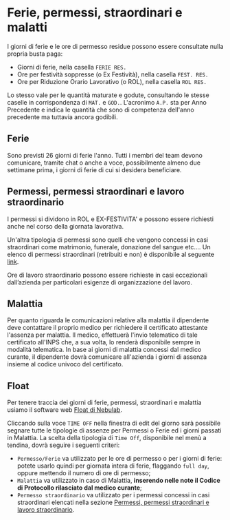 # Ferie, permessi, straordinari e malatti

I giorni di ferie e le ore di permesso residue possono essere consultate nulla propria busta paga:

* Giorni di ferie, nella casella `FERIE RES.`
* Ore per festività soppresse (o Ex Festività), nella casella `FEST. RES.`
* Ore per Riduzione Orario Lavorativo (o ROL), nella casella `ROL RES.`

Lo stesso vale per le quantità maturate e godute, consultando le stesse caselle in corrispondenza di
`MAT.` e `GOD.`. L'acronimo `A.P.` sta per Anno Precedente e indica le quantità che sono di 
competenza dell'anno precedente ma tuttavia ancora godibili.

## Ferie

Sono previsti 26 giorni di ferie l'anno. Tutti i membri del team devono comunicare, tramite chat o 
anche a voce, possibilmente almeno due settimane prima, i giorni di ferie di cui si desidera
beneficiare.

## Permessi, permessi straordinari e lavoro straordinario

I permessi si dividono in ROL e EX-FESTIVITA' e possono essere richiesti anche nel corso della 
giornata lavorativa.

Un'altra tipologia di permessi sono quelli che vengono concessi in casi straordinari come 
matrimonio, funerale, donazione del sangue etc…. Un elenco di permessi straordinari (retribuiti e 
non) è disponibile al 
seguente [link](http://www.fpcgil.it/flex/cm/pages/ServeBLOB.php/L/IT/IDPagina/7737).

Ore di lavoro straordinario possono essere richieste in casi eccezionali dall’azienda per 
particolari esigenze di organizzazione del lavoro.

## Malattia

Per quanto riguarda le comunicazioni relative alla malattia il dipendente deve contattare il proprio 
medico per richiedere il certificato attestante l'assenza per malattia. Il medico, effettuerà 
l'invio telematico di tale certificato all'INPS che, a sua volta, lo renderà disponibile sempre in 
modalità telematica. In base ai giorni di malattia concessi dal medico curante, il dipendente dovrà 
comunicare all'azienda i giorni di assenza insieme al codice univoco del certificato.

## Float

Per tenere traccia dei giorni di ferie, permessi, straordinari e malattia usiamo il software web 
[Float di Nebulab](http://nebulab.float.com/).

Cliccando sulla voce `TIME OFF` nella finestra di edit del giorno sarà possibile segnare tutte le 
tipologie di assenze per Permessi o Ferie ed i giorni passati in Malattia. La scelta della 
tipologia di `Time Off`, disponibile nel menù a tendina, dovrà seguire i seguenti criteri:

* `Permesso/Ferie` va utilizzato per le ore di permesso o per i giorni di ferie: potete usarlo 
  quindi per giornata intera di ferie, flaggando `full day`, oppure mettendo il numero di ore di 
  permesso;
* `Malattia` va utilizzato in caso di Malattia, **inserendo nelle note il Codice di Protocollo 
  rilasciato dal medico curante**;
* `Permesso straordinario` va utilizzato per i permessi concessi in casi straordinari elencati nella 
  sezione [Permessi, permessi straordinari e lavoro straordinario](#permessi-permessi-straordinari-e-lavoro-straordinario).
